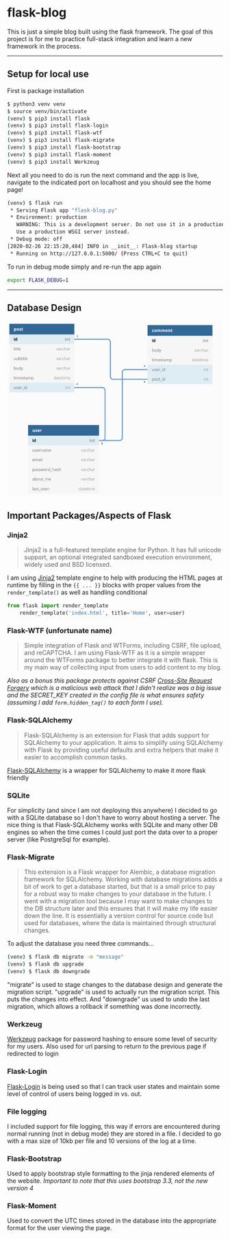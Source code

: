 # flask-blog
This is just a simple blog built using the flask framework. The goal of this project is for me to practice full-stack integration and learn a new framework in the process.

---

## Setup for local use
First is package installation
```bash
$ python3 venv venv
$ source venv/bin/activate
(venv) $ pip3 install flask
(venv) $ pip3 install flask-login
(venv) $ pip3 install flask-wtf
(venv) $ pip3 install flask-migrate
(venv) $ pip3 install flask-bootstrap
(venv) $ pip3 install flask-moment
(venv) $ pip3 install Werkzeug
```

Next all you need to do is run the next command and the app is live, navigate to the indicated port on localhost and you should see the home page!
```bash
(venv) $ flask run
 * Serving Flask app "flask-blog.py"
 * Environment: production
   WARNING: This is a development server. Do not use it in a production deployment.
   Use a production WSGI server instead.
 * Debug mode: off
[2020-02-26 22:15:20,484] INFO in __init__: Flask-blog startup
 * Running on http://127.0.0.1:5000/ (Press CTRL+C to quit)
```

To run in debug mode simply and re-run the app again
```bash
export FLASK_DEBUG=1
```

---

## Database Design

![Here is a diagram of the database structure](./db_diagram.png)

## Important Packages/Aspects of Flask

### Jinja2
> Jinja2 is a full-featured template engine for Python. It has full unicode support, an optional integrated sandboxed execution environment, widely used and BSD licensed.


I am using [Jinja2](http://jinja.pocoo.org/) template engine to help with producing the HTML pages at runtime by filling in the ```{{ ... }}``` blocks with proper values from the ```render_template()``` as well as handling conditional

```python
from flask import render_template
    render_template('index.html', title='Home', user=user)
```
### Flask-WTF (unfortunate name)
> Simple integration of Flask and WTForms, including CSRF, file upload, and reCAPTCHA.
I am using Flask-WTF as it is a simple wrapper around the WTForms package to better integrate it with flask. This is my main way of collecting input from users to add content to my blog.

*Also as a bonus this package protects against CSRF [Cross-Site Request Forgery](http://en.wikipedia.org/wiki/Cross-site_request_forgery) which is a malicious web attack that I didn't realize was a big issue and the SECRET_KEY created in the config file is what ensures safety (assuming I add ```form.hidden_tag()``` to each form I use).*

### Flask-SQLAlchemy
> Flask-SQLAlchemy is an extension for Flask that adds support for SQLAlchemy to your application. It aims to simplify using SQLAlchemy with Flask by providing useful defaults and extra helpers that make it easier to accomplish common tasks.

[Flask-SQLAlchemy](https://flask-sqlalchemy.palletsprojects.com/en/2.x/) is a wrapper for SQLAlchemy to make it more flask friendly

### SQLite
For simplicity (and since I am not deploying this anywhere) I decided to go with a SQLite database so I don't have to worry about hosting a server. The nice thing is that Flask-SQLAlchemy works with SQLite and many other DB engines so when the time comes I could just port the data over to a proper server (like PostgreSql for example).

### Flask-Migrate
> This extension is a Flask wrapper for Alembic, a database migration framework for SQLAlchemy. Working with database migrations adds a bit of work to get a database started, but that is a small price to pay for a robust way to make changes to your database in the future.
I went with a migration tool because I may want to make changes to the DB structure later and this ensures that it will make my life easier down the line. It is essentially a version control for source code but used for databases, where the data is maintained through structural changes.

To adjust the database you need three commands...
```bash
(venv) $ flask db migrate -m "message"
(venv) $ flask db upgrade
(venv) $ flask db downgrade
```
"migrate" is used to stage changes to the database design and generate the migration script. "upgrade" is used to actually run the migration script. This puts the changes into effect. And "downgrade" us used to undo the last migration, which allows a rollback if something was done incorrectly.


### Werkzeug

[Werkzeug](https://palletsprojects.com/p/werkzeug/) package for password hashing to ensure some level of security for my users. Also used for url parsing to return to the previous page if redirected to login

### Flask-Login

[Flask-Login](https://flask-login.readthedocs.io/en/latest/) is being used so that I can track user states and maintain some level of control of users being logged in vs. out.

### File logging

I included support for file logging, this way if errors are encountered during normal running (not in debug mode) they are stored in a file. I decided to go with a max size of 10kb per file and 10 versions of the log at a time.

### Flask-Bootstrap

Used to apply bootstrap style formatting to the jinja rendered elements of the website.
*Important to note that this uses bootstrap 3.3, not the new version 4*

### Flask-Moment

Used to convert the UTC times stored in the database into the appropriate format for the user viewing the page.